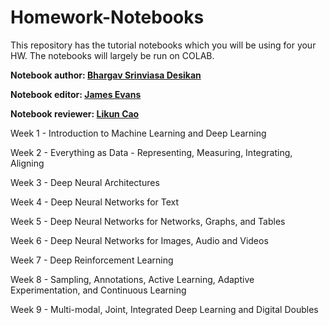 # Homework-Notebooks

This repository has the tutorial notebooks which you will be using for your HW. The notebooks will largely be run on COLAB.

**Notebook author: [Bhargav Srinviasa Desikan](https://www.knowledgelab.org/people/detail/bhargav_srinivasa_desikan/)**

**Notebook editor: [James Evans](https://www.knowledgelab.org/people/detail/james_a_evans/)**

**Notebook reviewer: [Likun Cao](https://www.knowledgelab.org/people/detail/likun_cao/)**



Week 1 -  Introduction to Machine Learning and Deep Learning

Week 2 - Everything as Data - Representing, Measuring, Integrating, Aligning

Week 3 - Deep Neural Architectures

Week 4 - Deep Neural Networks for Text

Week 5 - Deep Neural Networks for Networks, Graphs, and Tables

Week 6 - Deep Neural Networks for Images, Audio and Videos

Week 7 - Deep Reinforcement Learning

Week 8 - Sampling, Annotations, Active Learning, Adaptive Experimentation, and Continuous Learning

Week 9 - Multi-modal, Joint, Integrated Deep Learning and Digital Doubles
